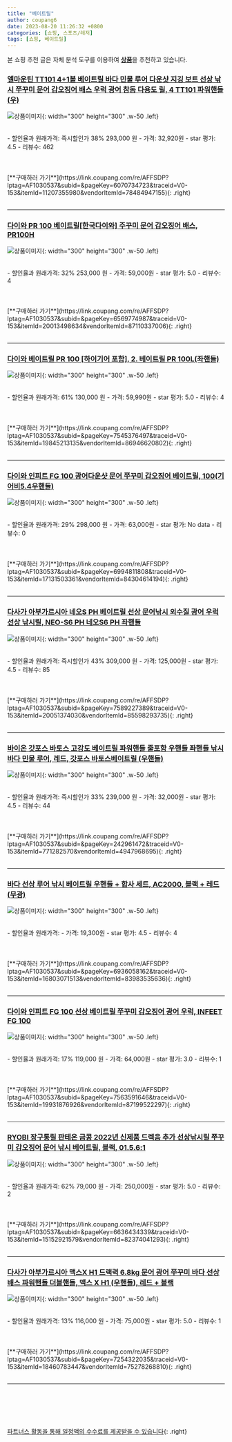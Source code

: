 ```yaml
---
title: "베이트릴"
author: coupang6
date: 2023-08-20 11:26:32 +0800
categories: [쇼핑, 스포츠/레저]
tags: [쇼핑, 베이트릴]
---
```


본 쇼핑 추천 글은 자체 분석 도구를 이용하여 [**상품**](https://link.coupang.com/a/bao1ui)을 추천하고 있습니다.

### [엘마운틴 TT101 4+1볼 베이트릴 바다 민물 루어 다운샷 지깅 보트 선상 낚시 쭈꾸미 문어 갑오징어 배스 우럭 광어 참돔 다용도 릴, 4 TT101 파워핸들(우)](https://link.coupang.com/re/AFFSDP?lptag=AF1030537&subid=&pageKey=6070734723&traceid=V0-153&itemId=11207355980&vendorItemId=78484947155)

![상품이미지](https://thumbnail10.coupangcdn.com/thumbnails/remote/230x230ex/image/vendor_inventory/db93/f97a0c86324737167e2d5cd6c8e04c97b44e1196a31fca5f0836476006dd.png){: width="300" height="300" .w-50 .left}


<br>
- 할인율과 원래가격: 즉시할인가 38%  293,000   원
- 가격: 32,920원
- star 평가: 4.5
- 리뷰수: 462
<br>
<br>
<br>
<br>
[**구매하러 가기**](https://link.coupang.com/re/AFFSDP?lptag=AF1030537&subid=&pageKey=6070734723&traceid=V0-153&itemId=11207355980&vendorItemId=78484947155){: .right}
<br>
<br>

---

### [다이와 PR 100 베이트릴[한국다이와] 주꾸미 문어 갑오징어 배스, PR100H](https://link.coupang.com/re/AFFSDP?lptag=AF1030537&subid=&pageKey=6569774987&traceid=V0-153&itemId=20013498634&vendorItemId=87110337006)

![상품이미지](https://thumbnail10.coupangcdn.com/thumbnails/remote/230x230ex/image/vendor_inventory/7cfc/83aac6c8b79486930c9906966b9ae9573f309ecb064df7f42e01e814e760.jpg){: width="300" height="300" .w-50 .left}


<br>
- 할인율과 원래가격: 32%  253,000   원
- 가격: 59,000원
- star 평가: 5.0
- 리뷰수: 4
<br>
<br>
<br>
<br>
[**구매하러 가기**](https://link.coupang.com/re/AFFSDP?lptag=AF1030537&subid=&pageKey=6569774987&traceid=V0-153&itemId=20013498634&vendorItemId=87110337006){: .right}
<br>
<br>

---

### [다이와 베이트릴 PR 100 [하이기어 포함], 2. 베이트릴 PR 100L(좌핸들)](https://link.coupang.com/re/AFFSDP?lptag=AF1030537&subid=&pageKey=7545376497&traceid=V0-153&itemId=19845213135&vendorItemId=86946620802)

![상품이미지](https://thumbnail6.coupangcdn.com/thumbnails/remote/230x230ex/image/vendor_inventory/e53e/fba006e652bac22bb6550c392d2c510484d03bbd9104a7448bc1ed0cb5a8.png){: width="300" height="300" .w-50 .left}


<br>
- 할인율과 원래가격: 61%  130,000   원
- 가격: 59,990원
- star 평가: 5.0
- 리뷰수: 4
<br>
<br>
<br>
<br>
[**구매하러 가기**](https://link.coupang.com/re/AFFSDP?lptag=AF1030537&subid=&pageKey=7545376497&traceid=V0-153&itemId=19845213135&vendorItemId=86946620802){: .right}
<br>
<br>

---

### [다이와 인피트 FG 100 광어다운샷 문어 쭈꾸미 갑오징어 베이트릴, 100(기어비5.4우핸들)](https://link.coupang.com/re/AFFSDP?lptag=AF1030537&subid=&pageKey=6994811808&traceid=V0-153&itemId=17131503361&vendorItemId=84304614194)

![상품이미지](https://thumbnail6.coupangcdn.com/thumbnails/remote/230x230ex/image/vendor_inventory/bdee/59aa0ba5fd8dba96f096d0959091a992eef0e73842728283c3b849bca631.jpg){: width="300" height="300" .w-50 .left}


<br>
- 할인율과 원래가격: 29%  298,000   원
- 가격: 63,000원
- star 평가: No data
- 리뷰수: 0
<br>
<br>
<br>
<br>
[**구매하러 가기**](https://link.coupang.com/re/AFFSDP?lptag=AF1030537&subid=&pageKey=6994811808&traceid=V0-153&itemId=17131503361&vendorItemId=84304614194){: .right}
<br>
<br>

---

### [다사가 아부가르시아 네오S PH 베이트릴 선상 문어낚시 외수질 광어 우럭 선상 낚시릴, NEO-S6 PH 네오S6 PH 좌핸들](https://link.coupang.com/re/AFFSDP?lptag=AF1030537&subid=&pageKey=7589227389&traceid=V0-153&itemId=20051374030&vendorItemId=85598293735)

![상품이미지](https://thumbnail6.coupangcdn.com/thumbnails/remote/230x230ex/image/vendor_inventory/cf94/de369815ced9b7d2d9333bc9df19f01523fe091ddf7cacc7d3307e9cca82.jpg){: width="300" height="300" .w-50 .left}


<br>
- 할인율과 원래가격: 즉시할인가 43%  309,000   원
- 가격: 125,000원
- star 평가: 4.5
- 리뷰수: 85
<br>
<br>
<br>
<br>
[**구매하러 가기**](https://link.coupang.com/re/AFFSDP?lptag=AF1030537&subid=&pageKey=7589227389&traceid=V0-153&itemId=20051374030&vendorItemId=85598293735){: .right}
<br>
<br>

---

### [바이온 갓포스 바토스 고강도 베이트릴 파워핸들 줄포함 우핸들 좌핸들 낚시 바다 민물 루어, 레드, 갓포스 바토스베이트릴 (우핸들)](https://link.coupang.com/re/AFFSDP?lptag=AF1030537&subid=&pageKey=242961472&traceid=V0-153&itemId=771282570&vendorItemId=4947968695)

![상품이미지](https://thumbnail6.coupangcdn.com/thumbnails/remote/230x230ex/image/vendor_inventory/f14b/bf8eb311c5f08624b84e178701a6476f6c2c66026672999f4041dfae1af3.jpg){: width="300" height="300" .w-50 .left}


<br>
- 할인율과 원래가격: 즉시할인가 33%  239,000   원
- 가격: 32,000원
- star 평가: 4.5
- 리뷰수: 44
<br>
<br>
<br>
<br>
[**구매하러 가기**](https://link.coupang.com/re/AFFSDP?lptag=AF1030537&subid=&pageKey=242961472&traceid=V0-153&itemId=771282570&vendorItemId=4947968695){: .right}
<br>
<br>

---

### [바다 선상 루어 낚시 베이트릴 우핸들 + 합사 세트, AC2000, 블랙 + 레드(무광)](https://link.coupang.com/re/AFFSDP?lptag=AF1030537&subid=&pageKey=6936058162&traceid=V0-153&itemId=16803071513&vendorItemId=83983535636)

![상품이미지](https://thumbnail9.coupangcdn.com/thumbnails/remote/230x230ex/image/retail/images/2022/11/21/11/3/a456a81e-9316-48a8-9276-56995d33f0ab.jpg){: width="300" height="300" .w-50 .left}


<br>
- 할인율과 원래가격: 
- 가격: 19,300원
- star 평가: 4.5
- 리뷰수: 4
<br>
<br>
<br>
<br>
[**구매하러 가기**](https://link.coupang.com/re/AFFSDP?lptag=AF1030537&subid=&pageKey=6936058162&traceid=V0-153&itemId=16803071513&vendorItemId=83983535636){: .right}
<br>
<br>

---

### [다이와 인피트 FG 100 선상 베이트릴 쭈꾸미 갑오징어 광어 우럭, INFEET FG 100](https://link.coupang.com/re/AFFSDP?lptag=AF1030537&subid=&pageKey=7563591646&traceid=V0-153&itemId=19931876926&vendorItemId=87199522297)

![상품이미지](https://thumbnail9.coupangcdn.com/thumbnails/remote/230x230ex/image/vendor_inventory/2ae1/59ac0f813f9d724cb6abde4dca797e39f6591be95d8abf54592d977ae37a.jpg){: width="300" height="300" .w-50 .left}


<br>
- 할인율과 원래가격: 17%  119,000   원
- 가격: 64,000원
- star 평가: 3.0
- 리뷰수: 1
<br>
<br>
<br>
<br>
[**구매하러 가기**](https://link.coupang.com/re/AFFSDP?lptag=AF1030537&subid=&pageKey=7563591646&traceid=V0-153&itemId=19931876926&vendorItemId=87199522297){: .right}
<br>
<br>

---

### [RYOBI 장구통릴 판테온 금콩 2022년 신제품 드렉음 추가 선상낚시릴 쭈꾸미 갑오징어 문어 낚시 베이트릴, 블랙, 01.5.6:1](https://link.coupang.com/re/AFFSDP?lptag=AF1030537&subid=&pageKey=6636434339&traceid=V0-153&itemId=15152921579&vendorItemId=82374041293)

![상품이미지](https://thumbnail6.coupangcdn.com/thumbnails/remote/230x230ex/image/vendor_inventory/0b21/feb4f99b6465d5195ad69d4b488f8f6a9d9cdda1872037c5b381a8282fab.jpg){: width="300" height="300" .w-50 .left}


<br>
- 할인율과 원래가격: 62%  79,000   원
- 가격: 250,000원
- star 평가: 5.0
- 리뷰수: 2
<br>
<br>
<br>
<br>
[**구매하러 가기**](https://link.coupang.com/re/AFFSDP?lptag=AF1030537&subid=&pageKey=6636434339&traceid=V0-153&itemId=15152921579&vendorItemId=82374041293){: .right}
<br>
<br>

---

### [다사가 아부가르시아 맥스X H1 드랙력 6.8kg 문어 광어 쭈꾸미 바다 선상 배스 파워핸들 더블핸들, 맥스 X H1 (우핸들), 레드 + 블랙](https://link.coupang.com/re/AFFSDP?lptag=AF1030537&subid=&pageKey=7254322035&traceid=V0-153&itemId=18460783447&vendorItemId=75278268810)

![상품이미지](https://thumbnail6.coupangcdn.com/thumbnails/remote/230x230ex/image/vendor_inventory/6769/f38b5a9cf6b0d4d6b6a4d829b03e511b8ce8e9c1cda53c8d83cc4f6d061a.jpg){: width="300" height="300" .w-50 .left}


<br>
- 할인율과 원래가격: 13%  116,000   원
- 가격: 75,000원
- star 평가: 5.0
- 리뷰수: 1
<br>
<br>
<br>
<br>
[**구매하러 가기**](https://link.coupang.com/re/AFFSDP?lptag=AF1030537&subid=&pageKey=7254322035&traceid=V0-153&itemId=18460783447&vendorItemId=75278268810){: .right}
<br>
<br>

---
<br><br><br><br><br> [파트너스 활동을 통해 일정액의 수수료를 제공받을 수 있습니다](https://link.coupang.com/a/bao1ui){: .right}